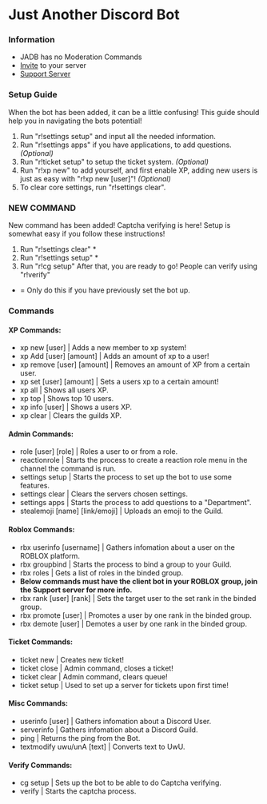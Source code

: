 # Just Another Discord Bot
### Information 
- JADB has no Moderation Commands 
- [Invite](https://top.gg/bot/705178864124428310/) to your server
- [Support Server](http://discord.gg/F9jttYk)

### **Setup Guide**
When the bot has been added, it can be a little confusing! This guide should help you in navigating the bots potential!
 1. Run "r!settings setup" and input all the needed information.
 1. Run "r!settings apps" if you have applications, to add questions. *(Optional)*
 1. Run "r!ticket setup" to setup the ticket system. *(Optional)*
 1. Run "r!xp new" to add yourself, and first enable XP, adding new users is just as easy with "r!xp new [user]"! *(Optional)*
 1. To clear core settings, run "r!settings clear".
 
### **NEW COMMAND**
New command has been added! Captcha verifying is here!
Setup is somewhat easy if you follow these instructions!
1. Run "r!settings clear" *
1. Run "r!settings setup" *
1. Run "r!cg setup"
After that, you are ready to go! People can verify using "r!verify"
* = Only do this if you have previously set the bot up.

### **Commands**
#### XP Commands:
- xp new [user] | Adds a new member to xp system!
- xp Add [user] [amount] | Adds an amount of xp to a user!
- xp remove [user] [amount] | Removes an amount of XP from a certain user.
- xp set [user] [amount] | Sets a users xp to a certain amount!
- xp all | Shows all users XP.
- xp top | Shows top 10 users.
- xp info [user] | Shows a users XP.
- xp clear | Clears the guilds XP.

#### Admin Commands:
 - role [user] [role] | Roles a user to or from a role.
 - reactionrole | Starts the process to create a reaction role menu in the channel the command is run.
 - settings setup | Starts the process to set up the bot to use some features.
 - settings clear | Clears the servers chosen settings.
 - settings apps | Starts the process to add questions to a "Department".
 - stealemoji [name] [link/emoji] | Uploads an emoji to the Guild.
                                                                                                    
#### Roblox Commands:
 - rbx userinfo [username] | Gathers infomation about a user on the ROBLOX platform.
 - rbx groupbind | Starts the process to bind a group to your Guild.
 - rbx roles | Gets a list of roles in the binded group.
 - **Below commands must have the client bot in your ROBLOX group, join the Support server for more info.**
 - rbx rank [user] [rank] | Sets the target user to the set rank in the binded group.
 - rbx promote [user] | Promotes a user by one rank in the binded group.
 - rbx demote [user] | Demotes a user by one rank in the binded group.
 
#### Ticket Commands:
 - ticket new | Creates new ticket!
 - ticket close | Admin command, closes a ticket!
 - ticket clear | Admin command, clears queue!
 - ticket setup | Used to set up a server for tickets upon first time! 
 
#### Misc Commands:
 - userinfo [user] | Gathers infomation about a Discord User.
 - serverinfo | Gathers infomation about a Discord Guild.
 - ping | Returns the ping from the Bot.
 - textmodify uwu/unA [text] | Converts text to UwU.
 
 #### Verify Commands:
 - cg setup | Sets up the bot to be able to do Captcha verifying.
 - verify | Starts the captcha process.
